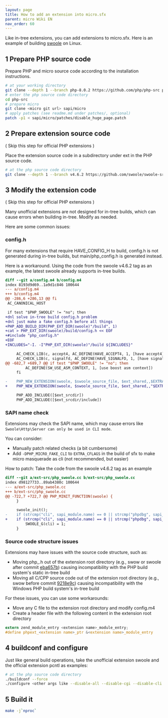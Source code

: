 ```yaml
---
layout: page
title: How to add an extension into micro.sfx
parent: micro Wiki EN
nav_order: 60
---
```


Like in-tree extensions, you can add extensions to micro.sfx. Here is an example of building [swoole](https://github.com/swoole/swoole-src) on Linux.

## 1 Prepare PHP source code

Prepare PHP and micro source code according to the installation instructions.

```bash
# at your working directory
git clone --depth 1 --branch php-8.0.2 https://github.com/php/php-src php-src
# enter the php source code directory
cd php-src
# prepare micro
git clone <micro git url> sapi/micro
# apply patches (see readme.md under patches/, optional)
patch -p1 < sapi/micro/patches/disable_huge_page.patch
```

## 2 Prepare extension source code

( Skip this step for official PHP extensions )

Place the extension source code in a subdirectory under ext in the PHP source code.

```bash
# at the php source code directory
git clone --depth 1 --branch v4.6.2 https://github.com/swoole/swoole-src ext/swoole
```

## 3 Modify the extension code

( Skip this step for official PHP extensions )

Many unofficial extensions are not designed for in-tree builds, which can cause errors when building in-tree. Modify as needed.

Here are some common issues:

### config.h

For many extensions that require HAVE_CONFIG_H to build, config.h is not generated during in-tree builds, but main/php_config.h is generated instead.

Here is a workaround. Using the code from the swoole v4.6.2 tag as an example, the latest swoole already supports in-tree builds.

```patch
diff --git a/config.m4 b/config.m4
index 8193d9d69..1a9d1c846 100644
--- a/config.m4
+++ b/config.m4
@@ -286,6 +286,13 @@ fi
 AC_CANONICAL_HOST

 if test "$PHP_SWOOLE" != "no"; then
+dnl solve in-tree build config.h problem
+dnl just make a fake config.h before all things
+PHP_ADD_BUILD_DIR(PHP_EXT_DIR(swoole)"/build", 1)
+cat > PHP_EXT_DIR(swoole)/build/config.h << EOF
+#include "php_config.h"
+EOF
+INCLUDES="-I. -I"PHP_EXT_DIR(swoole)"/build ${INCLUDES}"

     AC_CHECK_LIB(c, accept4, AC_DEFINE(HAVE_ACCEPT4, 1, [have accept4]))
     AC_CHECK_LIB(c, signalfd, AC_DEFINE(HAVE_SIGNALFD, 1, [have signalfd]))
@@ -682,7 +689,7 @@ if test "$PHP_SWOOLE" != "no"; then
         AC_DEFINE(SW_USE_ASM_CONTEXT, 1, [use boost asm context])
     fi

-    PHP_NEW_EXTENSION(swoole, $swoole_source_file, $ext_shared,,$EXTRA_CFLAGS, cxx)
+    PHP_NEW_EXTENSION(swoole, $swoole_source_file, $ext_shared,,"$EXTRA_CFLAGS -DHAVE_CONFIG_H", cxx)

     PHP_ADD_INCLUDE([$ext_srcdir])
     PHP_ADD_INCLUDE([$ext_srcdir/include])
```

### SAPI name check

Extensions may check the SAPI name, which may cause errors like `Swoole\Http\Server can only be used in CLI mode`.

You can consider:

- Manually patch related checks (a bit cumbersome)
- Add `-DPHP_MICRO_FAKE_CLI` to `EXTRA_CFLAGS` in the build of sfx to make micro masquerade as cli (not recommended, but easier)

How to patch: Take the code from the swoole v4.6.2 tag as an example

```patch
diff --git a/ext-src/php_swoole.cc b/ext-src/php_swoole.cc
index d98127733..89ab4380c 100644
--- a/ext-src/php_swoole.cc
+++ b/ext-src/php_swoole.cc
@@ -722,7 +722,7 @@ PHP_MINIT_FUNCTION(swoole) {
     }

     swoole_init();
-    if (strcmp("cli", sapi_module.name) == 0 || strcmp("phpdbg", sapi_module.name) == 0) {
+    if (strcmp("cli", sapi_module.name) == 0 || strcmp("phpdbg", sapi_module.name) == 0 || strcmp("micro", sapi_module.name) == 0 ) {
         SWOOLE_G(cli) = 1;
     }
```

### Source code structure issues

Extensions may have issues with the source code structure, such as:

- Moving php_<extension name>.h out of the extension root directory (e.g., swow or swoole after commit [eba657b](https://github.com/swoole/swoole-src/commit/eba657b310fb7e714764e3b4d4e398138714180d)) causing incompatibility with the PHP build system's static in-tree build
- Moving all C/CPP source code out of the extension root directory (e.g., swow before commit [9218e9c](https://github.com/swow/swow/commit/9218e9c8ca785abb3292d3cb79ef5a41094e0f27)) causing incompatibility with the Windows PHP build system's in-tree build

For these issues, you can use some workarounds:

- Move any C file to the extension root directory and modify config.m4
- Create a header file with the following content in the extension root directory

```c
extern zend_module_entry <extension name>_module_entry;
#define phpext_<extension name>_ptr &<extension name>_module_entry
```

## 4 buildconf and configure

Just like general build operations, take the unofficial extension swoole and the official extension pcntl as examples:

```bash
# at the php source code directory
./buildconf --force
./configure <other args like --disable-all --disable-cgi --disable-cli --enable-micro --disable-phpdbg --enable-swoole --enable-pcntl
```

## 5 Build it

```bash
make -j`nproc`
```
